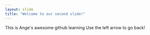 ```yaml
---
layout: slide
title: "Welcome to our second slide!"
---
```

This is Ange's awesome github learning
Use the left arrow to go back!